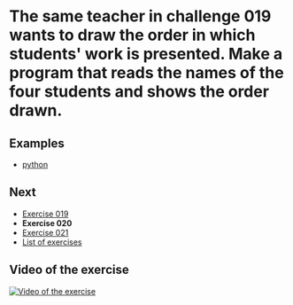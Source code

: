 # The same teacher in challenge 019 wants to draw the order in which students' work is presented. Make a program that reads the names of the four students and shows the order drawn.

## Examples

- [python](python)

## Next

- [Exercise 019](../019)
- **Exercise 020**
- [Exercise 021](../021)
- [List of exercises](../)

## Video of the exercise

[![Video of the exercise](https://img.youtube.com/vi/OPh0nngbBSY/maxresdefault.jpg)](https://youtu.be/OPh0nngbBSY)
